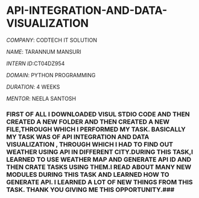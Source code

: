 # API-INTEGRATION-AND-DATA-VISUALIZATION

*COMPANY*: CODTECH IT SOLUTION

*NAME*: TARANNUM MANSURI

*INTERN ID*:CT04DZ954

*DOMAIN*: PYTHON PROGRAMMING

*DURATION*: 4 WEEKS 

*MENTOR*: NEELA SANTOSH

### FIRST OF ALL I DOWNLOADED VISUL STDIO CODE AND THEN CREATED A NEW FOLDER AND THEN CREATED A NEW FILE,THROUGH WHICH I PERFORMED MY TASK. BASICALLY MY TASK WAS OF API INTEGRATION AND DATA VISUALIZATION , THROUGH WHICH I HAD TO FIND OUT WEATHER USING API IN DIFFERENT CITY.DURING THIS TASK,I LEARNED TO USE WEATHER MAP AND GENERATE API ID AND THEN CRATE TASKS USING THEM.I READ ABOUT MANY NEW MODULES DURING THIS TASK AND LEARNED HOW TO GENERATE API. I LEARNED A LOT OF NEW THINGS FROM THIS TASK. THANK YOU GIVING ME THIS OPPORTUNITY.###
